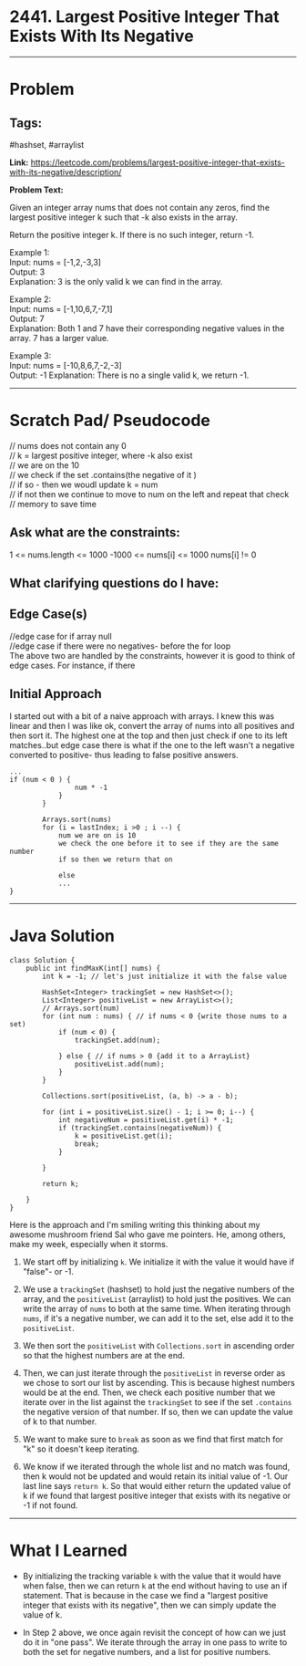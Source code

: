 # 2441. Largest Positive Integer That Exists With Its Negative

---


# Problem 

## Tags: 
#hashset, #arraylist

**Link:** https://leetcode.com/problems/largest-positive-integer-that-exists-with-its-negative/description/

**Problem Text:**   

Given an integer array nums that does not contain any zeros, find the largest positive integer k such that -k also exists in the array.

Return the positive integer k. If there is no such integer, return -1.

Example 1:  
Input: nums = [-1,2,-3,3]  
Output: 3  
Explanation: 3 is the only valid k we can find in the array.  

Example 2:  
Input: nums = [-1,10,6,7,-7,1]  
Output: 7  
Explanation: Both 1 and 7 have their corresponding negative values in the array. 7 has a larger value. 

Example 3:  
Input: nums = [-10,8,6,7,-2,-3]  
Output: -1 
Explanation: There is no a single valid k, we return -1.  

---

# Scratch Pad/ Pseudocode

// nums does not contain any 0  
// k = largest positive integer, where -k also exist  
// we are on the 10  
// we check if the set .contains(the negative of it )  
// if so - then we woudl update k = num  
// if not then we continue to move to num on the left and repeat that check  
// memory to save time 

## Ask what are the constraints:
1 <= nums.length <= 1000
-1000 <= nums[i] <= 1000
nums[i] != 0

## What clarifying questions do I have:


## Edge Case(s)
//edge case for if array null  
//edge case if there were no negatives- before the for loop    
The above two are handled by the constraints, however it is good to think of edge cases. For instance, if there 


## Initial Approach
I started out with a bit of a naive approach with arrays.
I knew this was linear and then I was like ok, convert the array of nums into all positives and then sort it. The highest one at the top and then just check if one to its left matches..but edge case there is what if the one to the left wasn't a negative converted to positive- thus leading to false positive answers. 

```
...
if (num < 0 ) {
                num * -1
            }
        }

        Arrays.sort(nums)
        for (i = lastIndex; i >0 ; i --) {
            num we are on is 10
            we check the one before it to see if they are the same number 
            if so then we return that on 

            else 
            ...
}
```


---

# Java Solution

```
class Solution {
    public int findMaxK(int[] nums) {
        int k = -1; // let's just initialize it with the false value

        HashSet<Integer> trackingSet = new HashSet<>();
        List<Integer> positiveList = new ArrayList<>();
        // Arrays.sort(num)
        for (int num : nums) { // if nums < 0 {write those nums to a set)
            if (num < 0) {
                trackingSet.add(num);

            } else { // if nums > 0 {add it to a ArrayList}
                positiveList.add(num);
            }
        }

        Collections.sort(positiveList, (a, b) -> a - b);

        for (int i = positiveList.size() - 1; i >= 0; i--) {
            int negativeNum = positiveList.get(i) * -1;
            if (trackingSet.contains(negativeNum)) {
                k = positiveList.get(i);
                break;
            }

        }

        return k;

    }
}
```


Here is the approach and I'm smiling writing this thinking about my awesome mushroom friend Sal who gave me pointers. He, among others, make my week, especially when it storms. 

1. We start off by initializing `k`. We initialize it with the value it would have if "false"- or -1.

2. We use a `trackingSet` (hashset) to hold just the negative numbers of the array, and the `positiveList` (arraylist) to hold just the positives. We can write the array of `nums` to both at the same time. When iterating through `nums`, if it's a negative number, we can add it to the set, else add it to the `positiveList`.


3. We then sort the `positiveList` with `Collections.sort` in ascending order so that the highest numbers are at the end. 

4. Then, we can just iterate through the `positiveList` in reverse order as we chose to sort our list by ascending. This is because highest numbers would be at the end. Then, we check each positive number that we iterate over in the list against the `trackingSet` to see if the set `.contains` the negative version of that number. If so, then we can update the value of k to that number. 

5. We want to make sure to `break` as soon as we find that first match for "k" so it doesn't keep iterating.

6. We know if we iterated through the whole list and no match was found, then k would not be updated and  would retain its initial value of -1. Our last line says `return k`. So that would either return the updated value of k if we found that largest positive integer that exists with its negative or -1 if not found. 


---


# What I Learned
- By initializing the tracking variable  `k` with the value that it would have when false, then we can return `k` at the end without having to use an if statement. That is because in the case we find a "largest positive integer that exists with its negative", then we can simply update the value of k. 

- In Step 2 above, we once again revisit the concept of how can we just do it in "one pass". We iterate through the array in one pass to write to both the set for negative numbers, and a list for positive numbers. 
